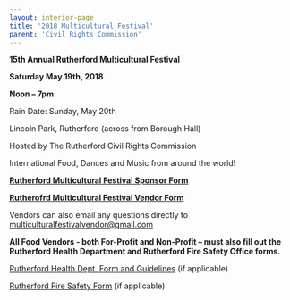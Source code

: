 ```yaml
---
layout: interior-page
title: '2018 Multicultural Festival'
parent: 'Civil Rights Commission'
---
```


**15th Annual Rutherford Multicultural Festival**

**Saturday May 19th, 2018**

**Noon – 7pm**

Rain Date: Sunday, May 20th


Lincoln Park, Rutherford (across from Borough Hall)

Hosted by The Rutherford Civil Rights Commission

International Food, Dances and Music from around the world!


[**Rutherford Multicultural Festival Sponsor Form**](https://storage.googleapis.com/static.rutherford-nj.com/committees/civil-rights/RMFSponsorForm.pdf)

[**Rutherofrd Multicultural Festival Vendor Form**](https://storage.googleapis.com/static.rutherford-nj.com/committees/civil-rights/RMFVendorForm.pdf)

Vendors can also email any questions directly to multiculturalfestivalvendor@gmail.com

**All Food Vendors - both For-Profit and Non-Profit – must also fill out the Rutherford Health Department and Rutherford Fire Safety Office forms.**

[Rutherford Health Dept. Form and Guidelines](https://storage.googleapis.com/static.rutherford-nj.com/committees/civil-rights/RutherfordHealthDeptForm-Guidelines.pdf) (if applicable)

[Rutherford Fire Safety Form](https://storage.googleapis.com/static.rutherford-nj.com/committees/civil-rights/RutherfordFireSafetyForm.pdf) (if applicable)

